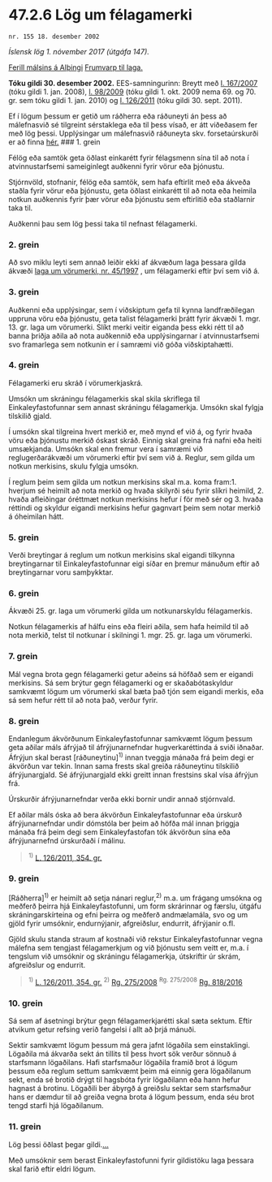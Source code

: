 # 47.2.6 Lög um félagamerki

`nr. 155 18. desember 2002`

_Íslensk lög 1. nóvember 2017 (útgáfa 147)._

[Ferill málsins á Alþingi](https://www.althingi.is/thingstorf/thingmalalistar-eftir-thingum/ferill/?ltg=128&mnr=346)
[Frumvarp til laga.](https://www.althingi.is/altext/128/s/0382.html)

**Tóku gildi 30. desember 2002.**
EES-samningurinn:
Breytt með
[l. 167/2007](https://althingi.is/altext/stjt/2007.167.html) (tóku gildi 1. jan. 2008),
[l. 98/2009](https://althingi.is/altext/stjt/2009.098.html) (tóku gildi 1. okt. 2009 nema 69. og 70. gr. sem tóku gildi 1. jan. 2010) og
[l. 126/2011](https://althingi.is/altext/stjt/2011.126.html) (tóku gildi 30. sept. 2011).

Ef í lögum þessum er getið um ráðherra eða ráðuneyti án þess að málefnasvið sé tilgreint sérstaklega eða til þess vísað, er átt viðeðasem fer með lög þessi. Upplýsingar um málefnasvið ráðuneyta skv. forsetaúrskurði er að finna [hér.](2017015.md) ### 1. grein

Félög eða samtök geta öðlast einkarétt fyrir félagsmenn sína til að nota í atvinnustarfsemi sameiginlegt auðkenni fyrir vörur eða þjónustu.

Stjórnvöld, stofnanir, félög eða samtök, sem hafa eftirlit með eða ákveða staðla fyrir vörur eða þjónustu, geta öðlast einkarétt til að nota eða heimila notkun auðkennis fyrir þær vörur eða þjónustu sem eftirlitið eða staðlarnir taka til.

Auðkenni þau sem lög þessi taka til nefnast félagamerki.

### 2. grein

Að svo miklu leyti sem annað leiðir ekki af ákvæðum laga þessara gilda ákvæði [laga um vörumerki, nr. 45/1997](1997045.md) , um félagamerki eftir því sem við á.

### 3. grein

Auðkenni eða upplýsingar, sem í viðskiptum gefa til kynna landfræðilegan uppruna vöru eða þjónustu, geta talist félagamerki þrátt fyrir ákvæði 1. mgr. 13. gr. laga um vörumerki. Slíkt merki veitir eiganda þess ekki rétt til að banna þriðja aðila að nota auðkennið eða upplýsingarnar í atvinnustarfsemi svo framarlega sem notkunin er í samræmi við góða viðskiptahætti.

### 4. grein

Félagamerki eru skráð í vörumerkjaskrá.

Umsókn um skráningu félagamerkis skal skila skriflega til Einkaleyfastofunnar sem annast skráningu félagamerkja. Umsókn skal fylgja tilskilið gjald.

Í umsókn skal tilgreina hvert merkið er, með mynd ef við á, og fyrir hvaða vöru eða þjónustu merkið óskast skráð. Einnig skal greina frá nafni eða heiti umsækjanda. Umsókn skal enn fremur vera í samræmi við reglugerðarákvæði um vörumerki eftir því sem við á. Reglur, sem gilda um notkun merkisins, skulu fylgja umsókn.

Í reglum þeim sem gilda um notkun merkisins skal m.a. koma fram:1. hverjum sé heimilt að nota merkið og hvaða skilyrði séu fyrir slíkri heimild,
2. hvaða afleiðingar óréttmæt notkun merkisins hefur í för með sér og
3. hvaða réttindi og skyldur eigandi merkisins hefur gagnvart þeim sem notar merkið á óheimilan hátt.

### 5. grein

Verði breytingar á reglum um notkun merkisins skal eigandi tilkynna breytingarnar til Einkaleyfastofunnar eigi síðar en þremur mánuðum eftir að breytingarnar voru samþykktar.

### 6. grein

Ákvæði 25. gr. laga um vörumerki gilda um notkunarskyldu félagamerkis.

Notkun félagamerkis af hálfu eins eða fleiri aðila, sem hafa heimild til að nota merkið, telst til notkunar í skilningi 1. mgr. 25. gr. laga um vörumerki.

### 7. grein

Mál vegna brota gegn félagamerki getur aðeins sá höfðað sem er eigandi merkisins. Sá sem brýtur gegn félagamerki og er skaðabótaskyldur samkvæmt lögum um vörumerki skal bæta það tjón sem eigandi merkis, eða sá sem hefur rétt til að nota það, verður fyrir.

### 8. grein

Endanlegum ákvörðunum Einkaleyfastofunnar samkvæmt lögum þessum geta aðilar máls áfrýjað til áfrýjunarnefndar hugverkaréttinda á sviði iðnaðar. Áfrýjun skal berast [ráðuneytinu]<sup>1)</sup> innan tveggja mánaða frá þeim degi er ákvörðun var tekin. Innan sama frests skal greiða ráðuneytinu tilskilið áfrýjunargjald. Sé áfrýjunargjald ekki greitt innan frestsins skal vísa áfrýjun frá.

Úrskurðir áfrýjunarnefndar verða ekki bornir undir annað stjórnvald.

Ef aðilar máls óska að bera ákvörðun Einkaleyfastofunnar eða úrskurð áfrýjunarnefndar undir dómstóla ber þeim að höfða mál innan þriggja mánaða frá þeim degi sem Einkaleyfastofan tók ákvörðun sína eða áfrýjunarnefnd úrskurðaði í málinu.

> <sup>1)</sup> [L. 126/2011, 354. gr.](https://althingi.is/altext/stjt/2011.126.html)

### 9. grein

[Ráðherra]<sup>1)</sup> er heimilt að setja nánari reglur,<sup>2)</sup> m.a. um frágang umsókna og meðferð þeirra hjá Einkaleyfastofunni, um form skrárinnar og færslu, útgáfu skráningarskírteina og efni þeirra og meðferð andmælamála, svo og um gjöld fyrir umsóknir, endurnýjanir, afgreiðslur, endurrit, áfrýjanir o.fl.

Gjöld skulu standa straum af kostnaði við rekstur Einkaleyfastofunnar vegna málefna sem tengjast félagamerkjum og við þjónustu sem veitt er, m.a. í tengslum við umsóknir og skráningu félagamerkja, útskriftir úr skrám, afgreiðslur og endurrit.

> <sup>1)</sup> [L. 126/2011, 354. gr.](https://althingi.is/altext/stjt/2011.126.html) <sup>2)</sup> [Rg. 275/2008](https://althingi.ishttps://www.reglugerd.is/reglugerdir/allar/nr/275-2008) <sup>Rg. 275/2008</sup> [Rg. 818/2016](https://althingi.ishttps://www.reglugerd.is/reglugerdir/allar/nr/818-2016)

### 10. grein

Sá sem af ásetningi brýtur gegn félagamerkjarétti skal sæta sektum. Eftir atvikum getur refsing verið fangelsi í allt að þrjá mánuði.

Sektir samkvæmt lögum þessum má gera jafnt lögaðila sem einstaklingi. Lögaðila má ákvarða sekt án tillits til þess hvort sök verður sönnuð á starfsmann lögaðilans. Hafi starfsmaður lögaðila framið brot á lögum þessum eða reglum settum samkvæmt þeim má einnig gera lögaðilanum sekt, enda sé brotið drýgt til hagsbóta fyrir lögaðilann eða hann hefur hagnast á brotinu. Lögaðili ber ábyrgð á greiðslu sektar sem starfsmaður hans er dæmdur til að greiða vegna brota á lögum þessum, enda séu brot tengd starfi hjá lögaðilanum.

### 11. grein

Lög þessi öðlast þegar gildi.[…](https://www.althingi.is/lagasafn/leidbeiningar/)

Með umsóknir sem berast Einkaleyfastofunni fyrir gildistöku laga þessara skal farið eftir eldri lögum.
